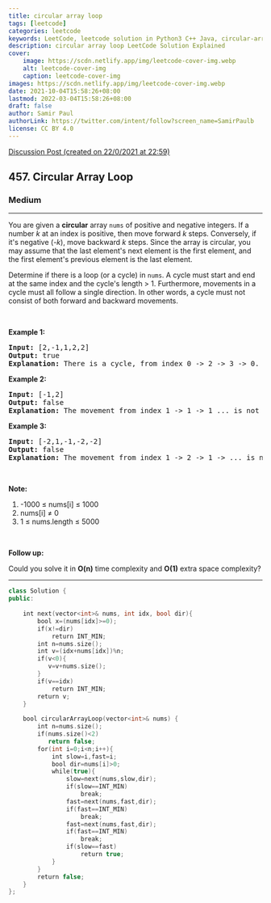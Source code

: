 ```yaml
---
title: circular array loop
tags: [leetcode]
categories: leetcode
keywords: LeetCode, leetcode solution in Python3 C++ Java, circular-array-loop solution
description: circular array loop LeetCode Solution Explained
cover:
    image: https://scdn.netlify.app/img/leetcode-cover-img.webp
    alt: leetcode-cover-img
    caption: leetcode-cover-img
images: https://scdn.netlify.app/img/leetcode-cover-img.webp
date: 2021-10-04T15:58:26+08:00
lastmod: 2022-03-04T15:58:26+08:00
draft: false
author: Samir Paul
authorLink: https://twitter.com/intent/follow?screen_name=SamirPaulb
license: CC BY 4.0
---
```



[Discussion Post (created on 22/0/2021 at 22:59)](https://leetcode.com/problems/circular-array-loop/discuss/1029672/Fast-and-Slow-Pointer-or-C%2B%2B)  
<h2>457. Circular Array Loop</h2><h3>Medium</h3><hr><div><p>You are given a <b>circular</b> array <code>nums</code> of positive and negative integers. If a number <i>k</i> at an index is positive, then move forward <i>k</i> steps. Conversely, if it's negative (-<i>k</i>), move backward <i>k</i>&nbsp;steps. Since the array is circular, you may assume that the last element's next element is the first element, and the first element's previous element is the last element.</p>

<p>Determine if there is a loop (or a cycle) in <code>nums</code>. A cycle must start and end at the same index and the cycle's length &gt; 1. Furthermore, movements in a cycle must all follow a single direction. In other words, a cycle must not consist of both forward and backward movements.</p>

<p>&nbsp;</p>

<p><b>Example 1:</b></p>

<pre><b>Input:</b> [2,-1,1,2,2]
<b>Output:</b> true
<b>Explanation:</b> There is a cycle, from index 0 -&gt; 2 -&gt; 3 -&gt; 0. The cycle's length is 3.
</pre>

<p><b>Example 2:</b></p>

<pre><b>Input:</b> [-1,2]
<b>Output:</b> false
<b>Explanation:</b> The movement from index 1 -&gt; 1 -&gt; 1 ... is not a cycle, because the cycle's length is 1. By definition the cycle's length must be greater than 1.
</pre>

<p><b>Example 3:</b></p>

<pre><b>Input:</b> [-2,1,-1,-2,-2]
<b>Output:</b> false
<b>Explanation:</b> The movement from index 1 -&gt; 2 -&gt; 1 -&gt; ... is not a cycle, because movement from index 1 -&gt; 2 is a forward movement, but movement from index 2 -&gt; 1 is a backward movement. All movements in a cycle must follow a single direction.</pre>

<p>&nbsp;</p>

<p><b>Note:</b></p>

<ol>
	<li>-1000 ≤&nbsp;nums[i] ≤&nbsp;1000</li>
	<li>nums[i] ≠&nbsp;0</li>
	<li>1 ≤&nbsp;nums.length ≤ 5000</li>
</ol>

<p>&nbsp;</p>

<p><b>Follow up:</b></p>

<p>Could you solve it in <b>O(n)</b> time complexity and&nbsp;<strong>O(1)</strong> extra space complexity?</p></div>

---




```cpp
class Solution {
public:
    
    int next(vector<int>& nums, int idx, bool dir){
        bool x=(nums[idx]>=0);
        if(x!=dir)
            return INT_MIN;
        int n=nums.size();
        int v=(idx+nums[idx])%n;
        if(v<0){
           v=v+nums.size();
        }
        if(v==idx)
            return INT_MIN;
        return v;
    }
    
    bool circularArrayLoop(vector<int>& nums) {
        int n=nums.size();
        if(nums.size()<2)
           return false;
        for(int i=0;i<n;i++){
            int slow=i,fast=i;
            bool dir=nums[i]>0;
            while(true){
                slow=next(nums,slow,dir);
                if(slow==INT_MIN)
                    break;
                fast=next(nums,fast,dir);
                if(fast==INT_MIN)
                    break;
                fast=next(nums,fast,dir);
                if(fast==INT_MIN)
                    break;
                if(slow==fast)
                    return true;
            }
        }
        return false;
    }
};

```
